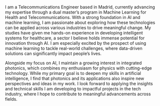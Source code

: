 I am a Telecommunications Engineer based in Madrid, currently advancing my expertise through a dual master’s program in Machine Learning for Health and Telecommunications. With a strong foundation in AI and machine learning, I am passionate about exploring how these technologies can be applied across various industries to drive meaningful change. My studies have given me hands-on experience in developing intelligent systems for healthcare, a sector I believe holds immense potential for innovation through AI. I am especially excited by the prospect of using machine learning to tackle real-world challenges, where data-driven solutions can significantly impact people’s lives.

Alongside my focus on AI, I maintain a growing interest in integrated photonics, which combines my enthusiasm for physics with cutting-edge technology. While my primary goal is to deepen my skills in artificial intelligence, I find that photonics and its applications also inspire new perspectives and ideas in my work. I look forward to applying the insights and technical skills I am developing to impactful projects in the tech industry, where I hope to contribute to meaningful advancements across fields.
